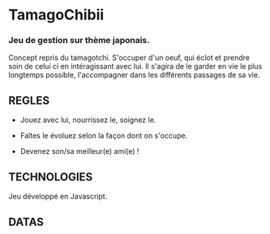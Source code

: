 # TamagoChibii
### Jeu de gestion sur thème japonais.

Concept repris du tamagotchi. S'occuper d'un oeuf, qui éclot et prendre soin de celui ci en intéragissant avec lui. Il s'agira de le garder en vie le plus longtemps possible, l'accompagner dans les différents passages de sa vie.


## REGLES 

- Jouez avec lui, nourrissez le, soignez le.

- Faîtes le évoluez selon la façon dont on s'occupe.

- Devenez son/sa meilleur(e) ami(e) !



## TECHNOLOGIES

Jeu développé en Javascript.


## DATAS


